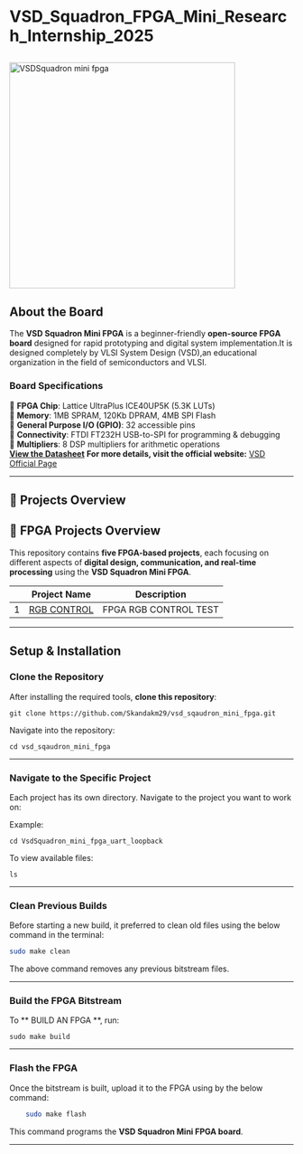 # VSD_Squadron_FPGA_Mini_Research_Internship_2025
## 
<img src="https://github.com/user-attachments/assets/a8bb3868-4454-48b9-9a43-8db6f9467c5c" alt="VSDSquadron mini fpga" width="400"/>


##  About the Board
The **VSD Squadron Mini FPGA** is a beginner-friendly **open-source FPGA board** designed for rapid prototyping and digital system implementation.It is designed completely by VLSI System Design (VSD),an educational organization in the field of semiconductors and VLSI.

### **Board Specifications**
🔹 **FPGA Chip**: Lattice UltraPlus ICE40UP5K (5.3K LUTs)  
🔹 **Memory**: 1MB SPRAM, 120Kb DPRAM, 4MB SPI Flash  
🔹 **General Purpose I/O (GPIO)**: 32 accessible pins  
🔹 **Connectivity**: FTDI FT232H USB-to-SPI for programming & debugging  
🔹 **Multipliers**: 8 DSP multipliers for arithmetic operations  
**[View the Datasheet](https://www.vlsisystemdesign.com/wp-content/uploads/2025/01/VSDSquadronFMDatasheet.pdf)** 
**For more details, visit the official website:** [VSD Official Page](https://www.vlsisystemdesign.com/vsdsquadronfm/)  

---

## 🔹 Projects Overview
## 🔹 FPGA Projects Overview

This repository contains **five FPGA-based projects**, each focusing on different aspects of **digital design, communication, and real-time processing** using the **VSD Squadron Mini FPGA**.

|  | Project Name                                         | Description |
|----|------------------------------------------------------|-------------|
| 1 | [RGB CONTROL]()                  | FPGA RGB CONTROL TEST |


---

##  Setup & Installation
### **Clone the Repository**

After installing the required tools, **clone this repository**:

    git clone https://github.com/Skandakm29/vsd_sqaudron_mini_fpga.git

Navigate into the repository:

    cd vsd_sqaudron_mini_fpga

***


### **Navigate to the Specific Project**

Each project has its own directory. Navigate to the project you want to work on:

Example:

    
    cd VsdSquadron_mini_fpga_uart_loopback

To view available files:

    
    ls
    

***


### **Clean Previous Builds**

Before starting a new build, it preferred to clean old files using the below command in the terminal:

```sh
sudo make clean
```

The above command removes any previous bitstream files.

***


### **Build the FPGA Bitstream**

To ** BUILD AN FPGA **, run:

    sudo make build

***


### **Flash the FPGA**

Once the bitstream is built, upload it to the FPGA using by the below command:

```sh
    sudo make flash
```
This command programs the **VSD Squadron Mini FPGA board**.

***
